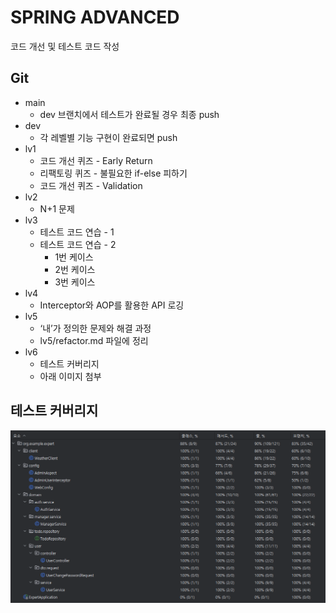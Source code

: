 # SPRING ADVANCED
코드 개선 및 테스트 코드 작성

## Git
- main
  - dev 브랜치에서 테스트가 완료될 경우 최종 push
- dev
  - 각 레벨별 기능 구현이 완료되면 push
- lv1
  - 코드 개선 퀴즈 - Early Return
  - 리팩토링 퀴즈 - 불필요한 if-else 피하기
  - 코드 개선 퀴즈 - Validation
- lv2
  - N+1 문제
- lv3
  - 테스트 코드 연습 - 1
  - 테스트 코드 연습 - 2
    - 1번 케이스
    - 2번 케이스
    - 3번 케이스
- lv4
  - Interceptor와 AOP를 활용한 API 로깅
- lv5
  - ‘내’가 정의한 문제와 해결 과정
  - lv5/refactor.md 파일에 정리
- lv6
  - 테스트 커버리지
  - 아래 이미지 첨부

## 테스트 커버리지 

![testCoverage.png](readme/testCoverage.png)